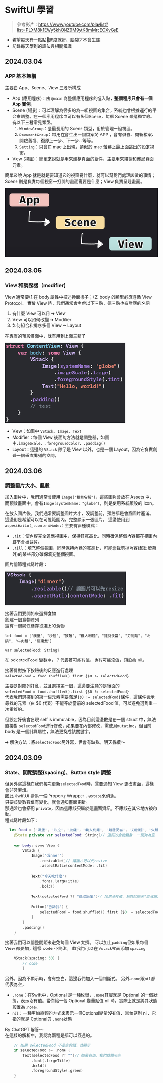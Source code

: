 # SwiftUI 學習

> 參考影片：<https://www.youtube.com/playlist?list=PLXM8k1EWy5khONZ9M9ytK8mMrcEOXvGsE>

- 希望每天有一點點🤏進度就好，腦袋才不會生鏽
- 記錄每天學到的語法與相關知識

## 2024.03.04

### APP 基本架構

主要由 App、Scene、View 三者所構成

- App (應用程序)：由 ```@main``` 為整個應用程序的進入點，**整個程序只會有一個 App 實例**。
- Scene (場景)：可以理解為很多的為一組視圖的集合，系統也會根據運行的平台來調整。在一個應用程序中可以有多個Scene，每個 Scene 都是獨立的。有以下三種常見類型。
    1. ```WindowGroup```：是最長用的 Scene 類型，用於管理一組視圖。
    2. ```DocumentGroup```：常用在會生出一個檔案的 APP ，會有儲存、開新檔案、開啟舊檔、復原上一步、下一步...等等。
    3. ```Setting```：只會在 mac 上出現，類似於 mac 螢幕上最上面跳出的設定視窗。
- View (視圖)：簡單來說就是用來建構頁面的組件，主要用來繪製和佈局頁面元素。

簡單來說
App 就是就是要知道它的視窗視什麼，就可以幫我們處理該做的事情；Scene 則是負責每個視窗一打開的畫面需要是什麼；View 負責呈現畫面。

![2024-03-04 20.44.21](https://raw.githubusercontent.com/HsinYuanHsieh0810/FoodPicker_lv.0/main/notebook/img/2024-03-04%2020.44.21.png)

## 2024.03.05

### View 和調整器（modifier)

View 通常要(1)在 body 屬性中描述換面樣子；(2) body 的類型必須遵循 View Protocol。
實做 View 時，我們通常會考慮以下三點，這三點也有對應的名詞

1. 有什麼 View 可以用 ➔ View
2. View 可以如何改變 ➔ Modifier
3. 如何組合和排序多個 View ➔ Layout

在專案的預設畫面中，就有用到上面三點了

![2024-03-05 22.02.36](https://raw.githubusercontent.com/HsinYuanHsieh0810/FoodPicker_lv.0/main/notebook/img/2024-03-05%2022.02.36.png)

- View：如圖中 ```VStack```、```Image```、```Text```
- Modifier：每個 View 後面的方法就是調整器，如圖中```.imageScale```、```.foregroundColor```、```.padding()```
- Layout：這邊的 ```VStack``` 除了是 View 以外，也是一個 Layout，因為它負責創建一個垂直排列的空間。

## 2024.03.06

### 調整圖片大小、亂數

加入圖片中，我們通常會使用 ```Image("檔案名稱")```，這些圖片會放在 Assets 中，而預設畫面中，會有```Image(systemName: "globe")```，則是使用系統預設的 Icon。

在放入圖片後，我們通常要調整圖片大小，沒調整前，預設都是會將圖片塞滿。
這邊則是希望可以在可視範圍內，完整顯示一張圖片。
這邊使用到 ```aspectRatio(_:contentMode:)```
主要有兩種模式：

- ```.fit```：使內容完全適應視圖中，保持其寬高比，同時確保整個內容都在視圖內且不會被裁剪。
- ```.fill```：填充整個視圖，同時保持內容的寬高比，可能會裁剪掉內容(超出螢幕外)的某些部分確保填充整個視圖。

圖片調節程式碼片段：

![2024-03-06 22.14.46](https://raw.githubusercontent.com/HsinYuanHsieh0810/FoodPicker_lv.0/main/notebook/img/2024-03-06%2022.14.46.png)

接著我們要開始來選擇食物 <br>
創建一個食物陣列 <br>
還有一個屬性儲存被選上的食物 <br>

```let food = ["漢堡", "沙拉", "披薩", "義大利麵", "雞腿便當", "刀削麵", "火鍋", "牛肉麵", "關東煮"]```

```var selectedFood: String?```

在 selectedFood 變數中，？代表著可能有值，也有可能沒值，預設為 nil。

接著針對按下按鈕後的反應進行處理 <br>
```selectedFood = food.shuffled().first {$0 != selectedFood}```

主要是對陣列打亂，並且選擇第一個，這邊要注意的是後面的<br>
```selectedFood = food.shuffled().first {$0 != selectedFood}```<br>
代表我們選擇到的第一個元素需要滿足```{$0 != selectedFood}```條件，這條件表示尋找的元素（由 $0 代表）不能等於當前的 selectedFood 值，可以避免選到重一次重複的。

但設定好後會出現 self is immutable，因為目前這邊數是在一個 struct 中，無法直接對 ```selectedFood```進行修改，如果要在內部修改，需使用```mutating```，但目前 body 是一個計算屬性，無法更換成該關鍵字。

➔ 解決方法：將```selectedFood```另外寫，但會有缺點。明天待續～

## 2024.03.09

### State、間距調整(spacing)、Button style 調整

但另外寫這樣在我們每次更新```selectedFood```時，需要通知 View 更改畫面，這樣會非常麻煩。<br>
因此 SwiftUI 提供一個 Property Wrapper：```@state```來偵測。<br>
只要該變數數值有變化，就會通知畫面更新。<br>
那通常也會搭配 ```private```，因為這應該只屬於這畫面資訊，不應該在其它地方被啟動。<br>
程式碼片段如下：

```Swift
  let food = ["漢堡", "沙拉", "披薩", "義大利麵", "雞腿便當", "刀削麵", "火鍋", "牛肉麵", "關東煮"]// 食物陣列
    @State private var selectedFood: String?// 選好的食物變數  一開始為空

    var body: some View {
        VStack {
            Image("dinner")
                .resizable()// 讓圖片可以先resize
                .aspectRatio(contentMode: .fit)

            Text("今天吃什麼")
                .font(.largeTitle)
                .bold()

            Text(selectedFood ?? "還沒設定")// 如果沒有值，我們就顯示"還沒設定"

            Button("告訴我") {
                selectedFood = food.shuffled().first {$0 != selectedFood}// 亂數隨機
            }
        }
        .padding()
    }
```

接著我們可以調整間距來避免每個 View 太擠。
可以加上```padding```但如果每個 View 都要加，這樣 code 不簡潔。
故我們可以在 ```Vstack```裡面添加 ```spacing```

```Swift
    VStack(spacing: 30) {
        // code
        }
```

另外，因為不顯示時，會有空白，這邊我們加入一個判斷式。
另外```.none```跟```nil```都代表為空，

- ```.none```：在Swift中，Optional 是一種枚舉，```.none```其實就是 Optional 的一個狀態，表示沒有值。當你給一個 Optional 變量賦值 nil 時，實際上就是將其狀態設置為```.none```。
- ```nil```：一種更加直觀的方式來表示一個Optional變量沒有值，當你見到 nil，它指的就是 Optional的 ```.none```狀態

By ChatGPT 解答～<br>
在這樣的解析中，我認為兩種是都可以互通的。

```Swift
    // 如果 selectedFood 不是空的話，就顯示
    if selectedFood != .none {
        Text(selectedFood ?? "")// 如果有值，我們就顯示空
            .font(.largeTitle)
            .bold()
            .foregroundStyle(.green)
    }
```